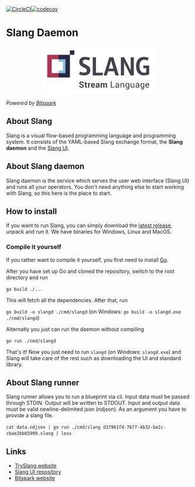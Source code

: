 [![CircleCI](https://circleci.com/gh/Bitspark/slang/tree/master.svg?style=svg&circle-token=ba892aab7dad71da5e2c426eff2a336974d96df0)](https://circleci.com/gh/Bitspark/slang/tree/master)[![codecov](https://codecov.io/gh/Bitspark/slang/branch/master/graph/badge.svg)](https://codecov.io/gh/Bitspark/slang)



# Slang Daemon
<p align="center">
  <img src="https://raw.githubusercontent.com/Bitspark/slang/master/logo.png" height="130">
</p>

*Powered by [Bitspark](https://bitspark.de)*

## About Slang

Slang is a visual flow-based programming language and programming system. It consists of the YAML-based Slang exchange format, the **Slang daemon** and the [Slang UI](https://github.com/Bitspark/slang-ui).

## About Slang daemon

Slang daemon is the service which serves the user web interface (Slang UI) and runs all your operators.
You don't need anything else to start working with Slang, so this here is the place to start.

## How to install

If you want to run Slang, you can simply download the [latest release](https://github.com/Bitspark/slang/releases/latest), unpack and run it. We have binaries for Windows, Linux and MacOS.

### Compile it yourself

If you rather want to compile it yourself, you first need to install [Go](https://golang.org/).

After you have set up Go and cloned the repository, switch to the root directory and run

`go build ./...`

This will fetch all the dependencies. After that, run

`go build -o slangd ./cmd/slangd` (on Windows: `go build -o slangd.exe ./cmd/slangd`)

Alternatly you just can run the daemon without compiling

`go run ./cmd/slangd`

That's it! Now you just need to run `slangd` (on Windows: `slangd.exe`) and Slang will take care of the rest such as downloading the UI and standard library.

## About Slang runner

Slang runner allows you to run a blueprint via cli. Input data must be passed through STDIN. Output will be written to STDOUT. Input and output data must be valid newline-delimited json (ndjson). As an argument you have to provide a slang file.

`cat data.ndjson | go run ./cmd/slang d37961fd-7677-4b32-ba1c-cbae2bb85999.slang | less`

## Links

- [TrySlang website](http://tryslang.com)
- [Slang UI repository](https://github.com/Bitspark/slang-ui)
- [Bitspark website](https://bitspark.de)

